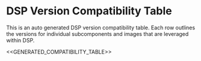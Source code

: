 # DSP Version Compatibility Table

This is an auto generated DSP version compatibility table.
Each row outlines the versions for individual subcomponents and images that are leveraged within DSP.

<<GENERATED_COMPATIBILITY_TABLE>>


[ml-metadata]: https://github.com/opendatahub-io/data-science-pipelines/blob/master/third-party/ml-metadata/Dockerfile#L15
[envoy]: https://github.com/opendatahub-io/data-science-pipelines/blob/master/third-party/metadata_envoy/Dockerfile#L15
[kube-rbac-proxy]: https://catalog.redhat.com/en/software/containers/openshift4/ose-kube-rbac-proxy-rhel9/652809a5244cb343fb4a4b66
[mariaDB]: https://catalog.redhat.com/software/containers/rhel8/mariadb-103/5ba0acf2d70cc57b0d1d9e78
[ubi-minimal]: https://catalog.redhat.com/software/containers/ubi8/ubi-minimal/5c359a62bed8bd75a2c3fba8?architecture=amd64&tag=8.8
[ubi-micro]: https://catalog.redhat.com/software/containers/ubi8-micro/601a84aadd19c7786c47c8ea?architecture=amd64&tag=8.8
